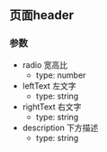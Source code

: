 ## 页面header

### 参数
* radio 宽高比
  * type: number
* leftText 左文字
  * type: string
* rightText 右文字
  * type: string
* description 下方描述
  * type: string
